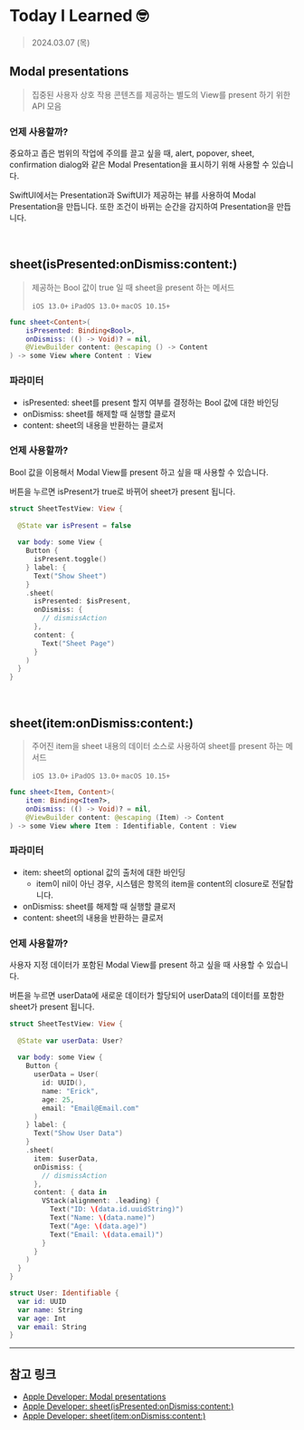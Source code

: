 # Today I Learned 🤓

> 2024.03.07 (목)

## Modal presentations

> 집중된 사용자 상호 작용 콘텐츠를 제공하는 별도의 View를 present 하기 위한 API 모음

### 언제 사용할까?

중요하고 좁은 범위의 작업에 주의를 끌고 싶을 때, alert, popover, sheet, confirmation dialog와 같은 Modal Presentation을 표시하기 위해 사용할 수 있습니다.

SwiftUI에서는 Presentation과 SwiftUI가 제공하는 뷰를 사용하여 Modal Presentation을 만듭니다. 또한 조건이 바뀌는 순간을 감지하여 Presentation을 만듭니다.

<br>

## sheet(isPresented:onDismiss:content:)

> 제공하는 Bool 값이 true 일 때 sheet을 present 하는 메서드
> 
> `iOS 13.0+` `iPadOS 13.0+` `macOS 10.15+`

```swift
func sheet<Content>(
    isPresented: Binding<Bool>,
    onDismiss: (() -> Void)? = nil,
    @ViewBuilder content: @escaping () -> Content
) -> some View where Content : View
```

### 파라미터

- isPresented: sheet를 present 할지 여부를 결정하는 Bool 값에 대한 바인딩
- onDismiss: sheet를 해제할 때 실행할 클로저
- content: sheet의 내용을 반환하는 클로저

### 언제 사용할까?

Bool 값을 이용해서 Modal View를 present 하고 싶을 때 사용할 수 있습니다.

버튼을 누르면 isPresent가 true로 바뀌어 sheet가 present 됩니다.

```swift
struct SheetTestView: View {
  
  @State var isPresent = false
  
  var body: some View {
    Button {
      isPresent.toggle()
    } label: {
      Text("Show Sheet")
    }
    .sheet(
      isPresented: $isPresent,
      onDismiss: {
        // dismissAction
      },
      content: {
        Text("Sheet Page")
      }
    )
  }
}
```

<br>

## sheet(item:onDismiss:content:)

> 주어진 item을 sheet 내용의 데이터 소스로 사용하여 sheet를 present 하는 메서드
> 
> `iOS 13.0+` `iPadOS 13.0+` `macOS 10.15+`

```swift
func sheet<Item, Content>(
    item: Binding<Item?>,
    onDismiss: (() -> Void)? = nil,
    @ViewBuilder content: @escaping (Item) -> Content
) -> some View where Item : Identifiable, Content : View
```

### 파라미터

- item: sheet의 optional 값의 출처에 대한 바인딩
    - item이 nil이 아닌 경우, 시스템은 항목의 item을 content의 closure로 전달합니다.
- onDismiss: sheet를 해제할 때 실행할 클로저
- content: sheet의 내용을 반환하는 클로저

### 언제 사용할까?

사용자 지정 데이터가 포함된 Modal View를 present 하고 싶을 때 사용할 수 있습니다.

버튼을 누르면 userData에 새로운 데이터가 할당되어 userData의 데이터를 포함한 sheet가 present 됩니다.

```swift
struct SheetTestView: View {
  
  @State var userData: User?
  
  var body: some View {
    Button {
      userData = User(
        id: UUID(),
        name: "Erick",
        age: 25,
        email: "Email@Email.com"
      )
    } label: {
      Text("Show User Data")
    }
    .sheet(
      item: $userData,
      onDismiss: {
        // dismissAction
      },
      content: { data in
        VStack(alignment: .leading) {
          Text("ID: \(data.id.uuidString)")
          Text("Name: \(data.name)")
          Text("Age: \(data.age)")
          Text("Email: \(data.email)")
        }
      }
    )
  }
}

struct User: Identifiable {
  var id: UUID
  var name: String
  var age: Int
  var email: String
}
```

---
## 참고 링크
- [Apple Developer: Modal presentations](https://developer.apple.com/documentation/swiftui/modal-presentations)
- [Apple Developer: sheet(isPresented:onDismiss:content:)](https://developer.apple.com/documentation/swiftui/view/sheet(ispresented:ondismiss:content:))
- [Apple Developer: sheet(item:onDismiss:content:)](https://developer.apple.com/documentation/swiftui/view/sheet(item:ondismiss:content:))
